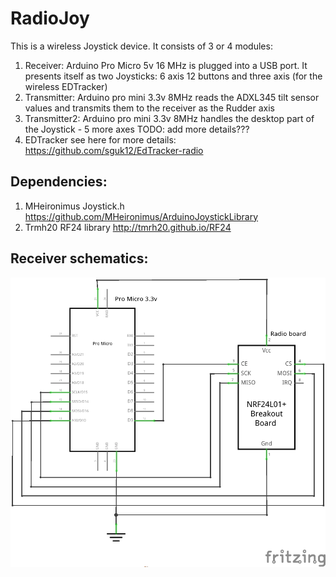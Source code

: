 # RadioJoy
This is a wireless Joystick device. It consists of 3 or 4 modules:
1) Receiver: Arduino Pro Micro 5v 16 MHz is plugged into a USB port. It presents itself as two Joysticks: 6 axis 12 buttons and three axis (for the wireless  EDTracker)
2) Transmitter: Arduino pro mini 3.3v 8MHz reads the ADXL345 tilt sensor values and transmits them to the receiver as the Rudder axis
3) Transmitter2: Arduino pro mini 3.3v 8MHz handles the desktop part of the Joystick - 5 more axes TODO: add more details???
4) EDTracker see here for more details: https://github.com/sguk12/EdTracker-radio

## Dependencies:
1) MHeironimus Joystick.h https://github.com/MHeironimus/ArduinoJoystickLibrary
2) Trmh20 RF24 library http://tmrh20.github.io/RF24

## Receiver schematics:
![Pro Micro based Receiver Module](/RadioJoyReceiverNRF24/receiver_schem.png?raw=true "Pro Micro based Receiver Module")

